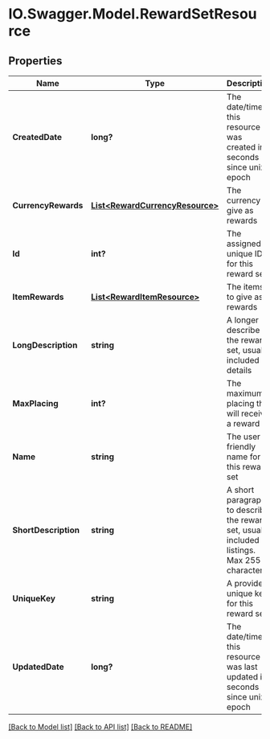 # IO.Swagger.Model.RewardSetResource
## Properties

Name | Type | Description | Notes
------------ | ------------- | ------------- | -------------
**CreatedDate** | **long?** | The date/time this resource was created in seconds since unix epoch | [optional] 
**CurrencyRewards** | [**List&lt;RewardCurrencyResource&gt;**](RewardCurrencyResource.md) | The currency to give as rewards | [optional] 
**Id** | **int?** | The assigned unique ID for this reward set | [optional] 
**ItemRewards** | [**List&lt;RewardItemResource&gt;**](RewardItemResource.md) | The items to give as rewards | [optional] 
**LongDescription** | **string** | A longer describe the reward set, usually included in details | [optional] 
**MaxPlacing** | **int?** | The maximum placing that will receive a reward | [optional] 
**Name** | **string** | The user friendly name for this reward set | 
**ShortDescription** | **string** | A short paragraph to describe the reward set, usually included in listings.  Max 255 characters | [optional] 
**UniqueKey** | **string** | A provided unique key for this reward set | [optional] 
**UpdatedDate** | **long?** | The date/time this resource was last updated in seconds since unix epoch | [optional] 

[[Back to Model list]](../README.md#documentation-for-models) [[Back to API list]](../README.md#documentation-for-api-endpoints) [[Back to README]](../README.md)

